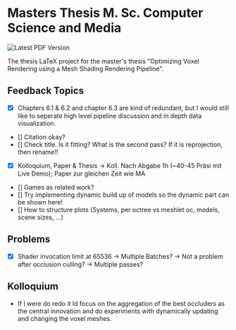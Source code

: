 # Masters Thesis M. Sc. Computer Science and Media

![Latest PDF Version](https://github.com/FreddyOm/MScThesis/actions/workflows/latex-to-pdf.yml/badge.svg)

The thesis LaTeX project for the master's thesis "Optimizing Voxel Rendering using a Mesh Shading Rendering Pipeline".


## Feedback Topics

- [x] Chapters 6.1 & 6.2 and chapter 6.3 are kind of redundant, but I would still like to seperate high level 
pipeline discussion and in depth data visualization.
- [] Citation okay?
- [] Check title. Is it fitting? What is the second pass? If it is reprojection, then rename!!
- [x] Kolloquium, Paper & Thesis -> Koll. Nach Abgabe 1h (~40-45 Präsi mit Live Demo); Paper zur gleichen Zeit wie MA
- [] Games as related work?
- [] Try implementing dynamic build up of models so the dynamic part can be shown here!
- [] How to structure plots (Systems, per octree vs meshlet oc, models, scene sizes, ...)


## Problems

- [x] Shader invocation limit at 65536 -> Multiple Batches? -> Not a problem after occlusion culling? -> Multiple passes?


## Kolloquium

- If I were do redo it Id focus on the aggregation of the best occluders as the central innovation
and do experiments with dynamically updating and changing the voxel meshes.